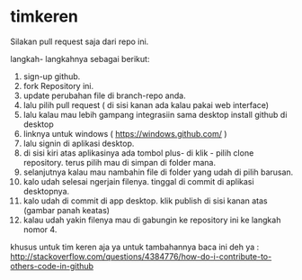 # timkeren

Silakan pull request saja dari repo ini.

langkah- langkahnya sebagai berikut:

1. sign-up github.
2. fork Repository ini.
3. update perubahan file di branch-repo anda.
4. lalu pilih pull request ( di sisi kanan ada kalau pakai web interface) 
5. lalu kalau mau lebih gampang integrasiin sama desktop install github di desktop
6. linknya untuk windows ( https://windows.github.com/ )
7. lalu signin di aplikasi desktop.
8. di sisi kiri atas aplikasinya ada tombol plus- di klik - pilih clone repository. terus pilih mau di simpan di folder mana.
9. selanjutnya kalau mau nambahin file di folder yang udah di pilih barusan.
10. kalo udah selesai ngerjain filenya. tinggal di commit di aplikasi desktopnya.
11. kalo udah di commit di app desktop. klik publish di sisi kanan atas (gambar panah keatas)
12. kalau udah yakin filenya mau di gabungin ke repository ini ke langkah nomor 4.


khusus untuk tim keren aja ya
untuk tambahannya baca ini deh ya : 
http://stackoverflow.com/questions/4384776/how-do-i-contribute-to-others-code-in-github
